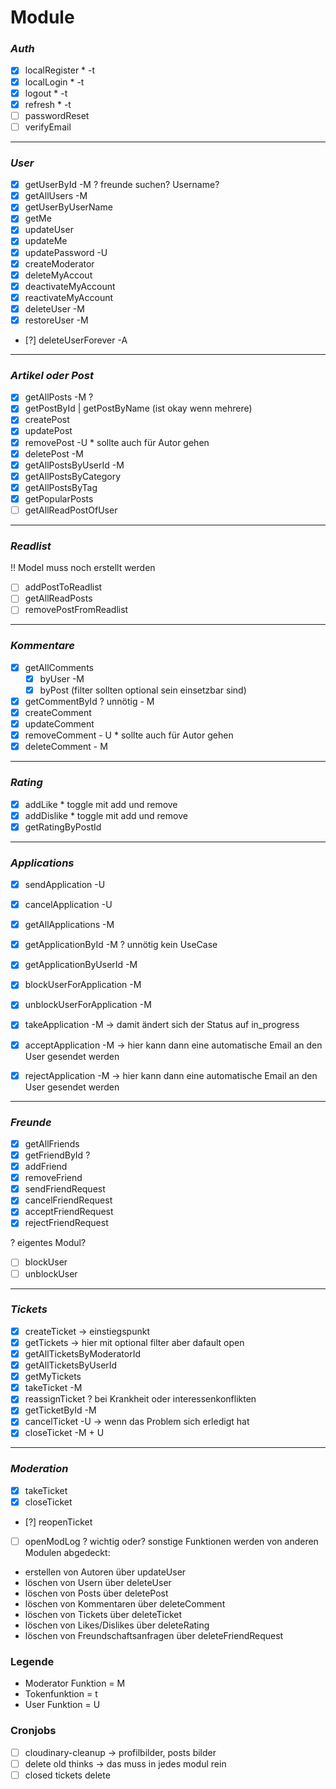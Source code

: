 # Module

### _Auth_

- [x] localRegister \* -t
- [x] localLogin \* -t
- [x] logout \* -t
- [x] refresh \* -t
- [ ] passwordReset
- [ ] verifyEmail

---

### _User_

- [x] getUserById -M ? freunde suchen? Username?
- [x] getAllUsers -M
- [x] getUserByUserName
- [x] getMe
- [x] updateUser
- [x] updateMe
- [x] updatePassword -U
- [x] createModerator
- [x] deleteMyAccout
- [x] deactivateMyAccount
- [x] reactivateMyAccount
- [x] deleteUser -M
- [x] restoreUser -M
- [?] deleteUserForever -A

---

### _Artikel oder Post_

- [x] getAllPosts -M ?
- [x] getPostById | getPostByName (ist okay wenn mehrere)
- [x] createPost
- [x] updatePost
- [x] removePost -U \* sollte auch für Autor gehen
- [x] deletePost -M
- [x] getAllPostsByUserId -M
- [x] getAllPostsByCategory
- [x] getAllPostsByTag
- [x] getPopularPosts
- [ ] getAllReadPostOfUser

---

### _Readlist_

!! Model muss noch erstellt werden

- [ ] addPostToReadlist
- [ ] getAllReadPosts
- [ ] removePostFromReadlist

---

### _Kommentare_

- [x] getAllComments
  - [x] byUser -M
  - [x] byPost (filter sollten optional sein einsetzbar sind)
- [x] getCommentById ? unnötig - M
- [x] createComment
- [x] updateComment
- [x] removeComment - U \* sollte auch für Autor gehen
- [x] deleteComment - M

---

### _Rating_

- [x] addLike \* toggle mit add und remove
- [x] addDislike \* toggle mit add und remove
- [x] getRatingByPostId

---

### _Applications_

- [x] sendApplication -U
- [x] cancelApplication -U
- [x] getAllApplications -M
- [x] getApplicationById -M ? unnötig kein UseCase
- [x] getApplicationByUserId -M
- [x] blockUserForApplication -M
- [x] unblockUserForApplication -M

- [x] takeApplication -M -> damit ändert sich der Status auf in_progress
- [x] acceptApplication -M -> hier kann dann eine automatische Email an den User gesendet werden
- [x] rejectApplication -M -> hier kann dann eine automatische Email an den User gesendet werden

---

### _Freunde_

- [x] getAllFriends
- [x] getFriendById ?
- [x] addFriend
- [x] removeFriend
- [x] sendFriendRequest
- [x] cancelFriendRequest
- [x] acceptFriendRequest
- [x] rejectFriendRequest

? eigentes Modul?

- [ ] blockUser
- [ ] unblockUser

---

### _Tickets_

- [x] createTicket -> einstiegspunkt
- [x] getTickets -> hier mit optional filter aber dafault open
- [x] getAllTicketsByModeratorId
- [x] getAllTicketsByUserId
- [x] getMyTickets
- [x] takeTicket -M
- [x] reassignTicket ? bei Krankheit oder interessenkonflikten
- [x] getTicketById -M
- [x] cancelTicket -U -> wenn das Problem sich erledigt hat
- [x] closeTicket -M + U

---

### _Moderation_

- [x] takeTicket
- [x] closeTicket
- [?] reopenTicket
- [ ] openModLog ? wichtig oder?
      sonstige Funktionen werden von anderen Modulen abgedeckt:
- erstellen von Autoren über updateUser
- löschen von Usern über deleteUser
- löschen von Posts über deletePost
- löschen von Kommentaren über deleteComment
- löschen von Tickets über deleteTicket
- löschen von Likes/Dislikes über deleteRating
- löschen von Freundschaftsanfragen über deleteFriendRequest

### Legende

- Moderator Funktion = M
- Tokenfunktion = t
- User Funktion = U

### Cronjobs

- [ ] cloudinary-cleanup -> profilbilder, posts bilder
- [ ] delete old thinks -> das muss in jedes modul rein
- [ ] closed tickets delete
